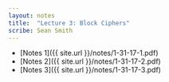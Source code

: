 ```yaml
---
layout: notes
title:  "Lecture 3: Block Ciphers"
scribe: Sean Smith
---
```


* [Notes 1]({{ site.url }}/notes/1-31-17-1.pdf)
* [Notes 2]({{ site.url }}/notes/1-31-17-2.pdf)
* [Notes 3]({{ site.url }}/notes/1-31-17-3.pdf)